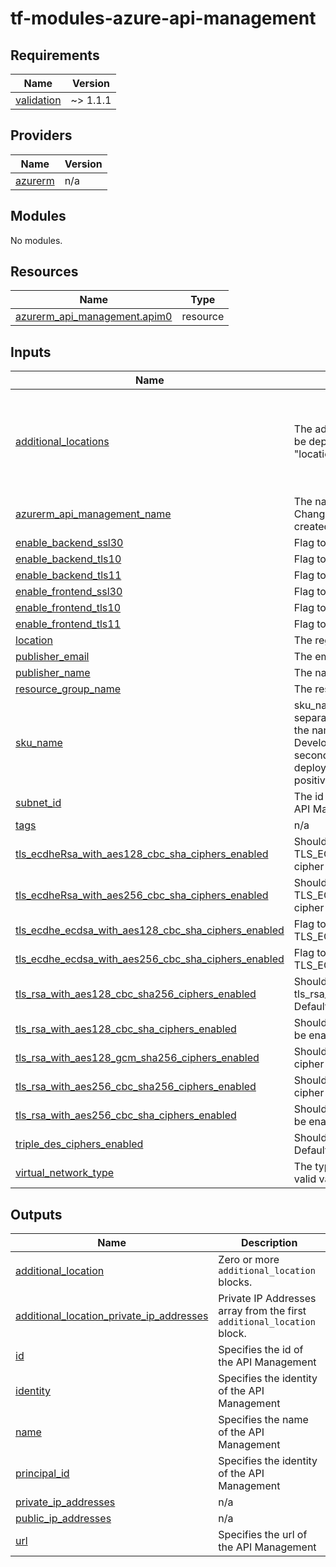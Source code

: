 # tf-modules-azure-api-management
<!-- BEGIN_TF_DOCS -->
## Requirements

| Name | Version |
|------|---------|
| <a name="requirement_validation"></a> [validation](#requirement\_validation) | ~> 1.1.1 |

## Providers

| Name | Version |
|------|---------|
| <a name="provider_azurerm"></a> [azurerm](#provider\_azurerm) | n/a |

## Modules

No modules.

## Resources

| Name | Type |
|------|------|
| [azurerm_api_management.apim0](https://registry.terraform.io/providers/hashicorp/azurerm/latest/docs/resources/api_management) | resource |

## Inputs

| Name | Description | Type | Default | Required |
|------|-------------|------|---------|:--------:|
| <a name="input_additional_locations"></a> [additional\_locations](#input\_additional\_locations) | The additional locations where the resource will be deployed. Example format: [{ location = "location", subnet\_id = "subnet\_id" }] | <pre>list(<br>    object(<br>      {<br>        location  = string<br>        subnet_id = string<br>      }<br>    )<br>  )</pre> | `[]` | no |
| <a name="input_azurerm_api_management_name"></a> [azurerm\_api\_management\_name](#input\_azurerm\_api\_management\_name) | The name of the API Management Service. Changing this forces a new resource to be created. | `any` | n/a | yes |
| <a name="input_enable_backend_ssl30"></a> [enable\_backend\_ssl30](#input\_enable\_backend\_ssl30) | Flag to enable/disable SSL3 on bakend | `bool` | `false` | no |
| <a name="input_enable_backend_tls10"></a> [enable\_backend\_tls10](#input\_enable\_backend\_tls10) | Flag to enable/disable TLS 1.0 on bakend | `bool` | `false` | no |
| <a name="input_enable_backend_tls11"></a> [enable\_backend\_tls11](#input\_enable\_backend\_tls11) | Flag to enable/disable 1.1 on bakend | `bool` | `false` | no |
| <a name="input_enable_frontend_ssl30"></a> [enable\_frontend\_ssl30](#input\_enable\_frontend\_ssl30) | Flag to enable/disable SSL3 on front end | `bool` | `false` | no |
| <a name="input_enable_frontend_tls10"></a> [enable\_frontend\_tls10](#input\_enable\_frontend\_tls10) | Flag to enable/disable TLS 1.0 on front end | `bool` | `false` | no |
| <a name="input_enable_frontend_tls11"></a> [enable\_frontend\_tls11](#input\_enable\_frontend\_tls11) | Flag to enable/disable 1.1 on front end | `bool` | `false` | no |
| <a name="input_location"></a> [location](#input\_location) | The region were the resource will be deployed. | `any` | n/a | yes |
| <a name="input_publisher_email"></a> [publisher\_email](#input\_publisher\_email) | The email of publisher/company. | `any` | n/a | yes |
| <a name="input_publisher_name"></a> [publisher\_name](#input\_publisher\_name) | The name of publisher/company. | `any` | n/a | yes |
| <a name="input_resource_group_name"></a> [resource\_group\_name](#input\_resource\_group\_name) | The resource group name. | `any` | n/a | yes |
| <a name="input_sku_name"></a> [sku\_name](#input\_sku\_name) | sku\_name is a string consisting of two parts separated by an underscore(\_). The fist part is the name, valid values include: Consumption, Developer, Basic, Standard and Premium. The second part is the capacity (e.g. the number of deployed units of the sku), which must be a positive integer (e.g. Developer\_1). | `string` | `"Developer_1"` | no |
| <a name="input_subnet_id"></a> [subnet\_id](#input\_subnet\_id) | The id of the subnet that will be used for the API Management. | `any` | `null` | no |
| <a name="input_tags"></a> [tags](#input\_tags) | n/a | `any` | n/a | yes |
| <a name="input_tls_ecdheRsa_with_aes128_cbc_sha_ciphers_enabled"></a> [tls\_ecdheRsa\_with\_aes128\_cbc\_sha\_ciphers\_enabled](#input\_tls\_ecdheRsa\_with\_aes128\_cbc\_sha\_ciphers\_enabled) | Should the TLS\_ECDHE\_RSA\_WITH\_AES\_128\_CBC\_SHA cipher be enabled? Defaults to false. | `bool` | `false` | no |
| <a name="input_tls_ecdheRsa_with_aes256_cbc_sha_ciphers_enabled"></a> [tls\_ecdheRsa\_with\_aes256\_cbc\_sha\_ciphers\_enabled](#input\_tls\_ecdheRsa\_with\_aes256\_cbc\_sha\_ciphers\_enabled) | Should the TLS\_ECDHE\_RSA\_WITH\_AES\_256\_CBC\_SHA cipher be enabled? Defaults to false. | `bool` | `false` | no |
| <a name="input_tls_ecdhe_ecdsa_with_aes128_cbc_sha_ciphers_enabled"></a> [tls\_ecdhe\_ecdsa\_with\_aes128\_cbc\_sha\_ciphers\_enabled](#input\_tls\_ecdhe\_ecdsa\_with\_aes128\_cbc\_sha\_ciphers\_enabled) | Flag to enable/disable TLS\_ECDHE\_ECDSA\_WITH\_AES\_128\_CBC\_SHA | `bool` | `false` | no |
| <a name="input_tls_ecdhe_ecdsa_with_aes256_cbc_sha_ciphers_enabled"></a> [tls\_ecdhe\_ecdsa\_with\_aes256\_cbc\_sha\_ciphers\_enabled](#input\_tls\_ecdhe\_ecdsa\_with\_aes256\_cbc\_sha\_ciphers\_enabled) | Flag to enable/disable TLS\_ECDHE\_ECDSA\_WITH\_AES\_256\_CBC\_SHA | `bool` | `false` | no |
| <a name="input_tls_rsa_with_aes128_cbc_sha256_ciphers_enabled"></a> [tls\_rsa\_with\_aes128\_cbc\_sha256\_ciphers\_enabled](#input\_tls\_rsa\_with\_aes128\_cbc\_sha256\_ciphers\_enabled) | Should the cipher tls\_rsa\_with\_aes128\_cbc\_sha256 be enabled? Defaults to false. | `bool` | `false` | no |
| <a name="input_tls_rsa_with_aes128_cbc_sha_ciphers_enabled"></a> [tls\_rsa\_with\_aes128\_cbc\_sha\_ciphers\_enabled](#input\_tls\_rsa\_with\_aes128\_cbc\_sha\_ciphers\_enabled) | Should the tls\_rsa\_with\_aes128\_cbc\_sha cipher be enabled? Defaults to false. | `bool` | `false` | no |
| <a name="input_tls_rsa_with_aes128_gcm_sha256_ciphers_enabled"></a> [tls\_rsa\_with\_aes128\_gcm\_sha256\_ciphers\_enabled](#input\_tls\_rsa\_with\_aes128\_gcm\_sha256\_ciphers\_enabled) | Should the tls\_rsa\_with\_aes128\_gcm\_sha256 cipher be enabled? Defaults to false. | `bool` | `false` | no |
| <a name="input_tls_rsa_with_aes256_cbc_sha256_ciphers_enabled"></a> [tls\_rsa\_with\_aes256\_cbc\_sha256\_ciphers\_enabled](#input\_tls\_rsa\_with\_aes256\_cbc\_sha256\_ciphers\_enabled) | Should the tls\_rsa\_with\_aes256\_cbc\_sha256 cipher be enabled? Defaults to false. | `bool` | `false` | no |
| <a name="input_tls_rsa_with_aes256_cbc_sha_ciphers_enabled"></a> [tls\_rsa\_with\_aes256\_cbc\_sha\_ciphers\_enabled](#input\_tls\_rsa\_with\_aes256\_cbc\_sha\_ciphers\_enabled) | Should the tls\_rsa\_with\_aes256\_cbc\_sha cipher be enabled? Defaults to false. | `bool` | `false` | no |
| <a name="input_triple_des_ciphers_enabled"></a> [triple\_des\_ciphers\_enabled](#input\_triple\_des\_ciphers\_enabled) | Should the triple\_des cipher be enabled? Defaults to false. | `bool` | `false` | no |
| <a name="input_virtual_network_type"></a> [virtual\_network\_type](#input\_virtual\_network\_type) | The type of virtual network you want to use, valid values include: None, External, Internal. | `string` | `"None"` | no |

## Outputs

| Name | Description |
|------|-------------|
| <a name="output_additional_location"></a> [additional\_location](#output\_additional\_location) | Zero or more `additional_location` blocks. |
| <a name="output_additional_location_private_ip_addresses"></a> [additional\_location\_private\_ip\_addresses](#output\_additional\_location\_private\_ip\_addresses) | Private IP Addresses array from the first `additional_location` block. |
| <a name="output_id"></a> [id](#output\_id) | Specifies the id of the API Management |
| <a name="output_identity"></a> [identity](#output\_identity) | Specifies the identity of the API Management |
| <a name="output_name"></a> [name](#output\_name) | Specifies the name of the API Management |
| <a name="output_principal_id"></a> [principal\_id](#output\_principal\_id) | Specifies the identity of the API Management |
| <a name="output_private_ip_addresses"></a> [private\_ip\_addresses](#output\_private\_ip\_addresses) | n/a |
| <a name="output_public_ip_addresses"></a> [public\_ip\_addresses](#output\_public\_ip\_addresses) | n/a |
| <a name="output_url"></a> [url](#output\_url) | Specifies the url of the API Management |
<!-- END_TF_DOCS -->